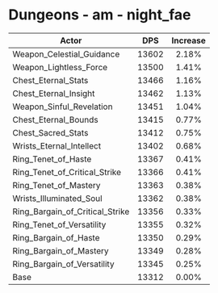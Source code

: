 # Dungeons - am - night_fae
| Actor | DPS | Increase |
|---|:---:|:---:|
|Weapon_Celestial_Guidance|13602|2.18%|
|Weapon_Lightless_Force|13500|1.41%|
|Chest_Eternal_Stats|13466|1.16%|
|Chest_Eternal_Insight|13462|1.13%|
|Weapon_Sinful_Revelation|13451|1.04%|
|Chest_Eternal_Bounds|13415|0.77%|
|Chest_Sacred_Stats|13412|0.75%|
|Wrists_Eternal_Intellect|13402|0.68%|
|Ring_Tenet_of_Haste|13367|0.41%|
|Ring_Tenet_of_Critical_Strike|13366|0.41%|
|Ring_Tenet_of_Mastery|13363|0.38%|
|Wrists_Illuminated_Soul|13362|0.38%|
|Ring_Bargain_of_Critical_Strike|13356|0.33%|
|Ring_Tenet_of_Versatility|13355|0.32%|
|Ring_Bargain_of_Haste|13350|0.29%|
|Ring_Bargain_of_Mastery|13349|0.28%|
|Ring_Bargain_of_Versatility|13345|0.25%|
|Base|13312|0.00%|
